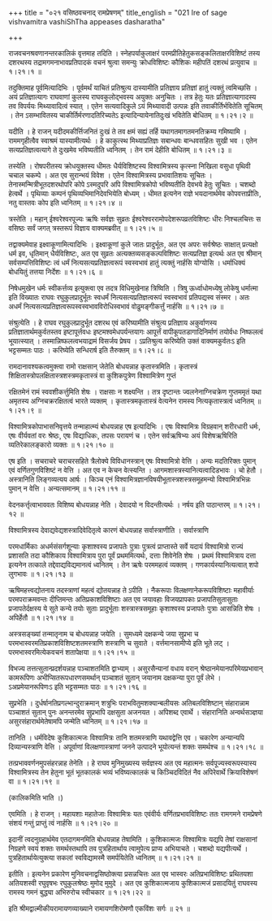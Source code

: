 +++
title = "०२१ वसिष्ठवचनाद् रामप्रेषणम्"
title_english = "021 Ire of sage vishvamitra vashiShTha appeases dasharatha"

+++


राजवचनश्रवणानन्तरकालिकं वृत्तमाह तदिति । स्नेहपर्याकुलाक्षरं
परमप्रीतिहेतुकसङ्कलिताक्षरविशिष्टं तस्य दशरथस्य तद्रामगमनाभावप्रतिपादकं
वचनं श्रुत्वा समन्युः क्रोधविशिष्टः कौशिकः महीपतिं दशरथं प्रत्युवाच  ॥ 
१।२१।१  ॥   

  

तदुक्तिमाह पूर्वमित्यादिभिः । पूर्वमर्थं याचितं प्रतिश्रुत्य दास्यामीति
प्रतिज्ञाय प्रतिज्ञां हातुं त्यक्तुं त्वमिच्छसि । अयं प्रतिज्ञात्यागः
राघवाणां कुलस्य राघवकुलोद्भवस्य अयुक्तः अनुचितः । तत्र हेतुः यतः
प्रतिज्ञात्यागादस्य तव विपर्ययः मिथ्यावादित्वं स्यात् । एतेन
सत्यवादिकुले ऽयं मिथ्यावादी उत्पन्नः इति तवाकीर्तिर्भवितेति सूचितम् ।
तेन ऽसम्भावितस्य चाकीर्तिर्मरणादतिरिच्यतेऽ इत्यादिन्यायेनातिदुःखं
भवितेति बोधितम्  ॥  १।२१।२  ॥   

  

यदीति । हे राजन् यदीदमकीर्त्तिजनितं दुःखं ते तव क्षमं सह्यं तर्हि
यथागतमागतमनतिक्रम्य गमिष्यामि । राममगृहीत्वैव स्वाश्रमं यास्यामीत्यर्थः
। हे काकुत्स्थ मिथ्याप्रतिज्ञः सबान्धवः बान्धवसहितः सुखी भव । एतेन
सत्यप्रतिज्ञत्वत्यागे ते दुःखमेव भविष्यतीति ध्वनितम् । तेन रामं देहीति
बोधितम्  ॥  १।२१।३  ॥   

  

तस्येति । रोषपरीतस्य क्रोधयुक्तस्य धीमतः धैर्यविशिष्टस्य विश्वामित्रस्य
कृत्स्ना निखिला वसुधा पृथिवी चचाल चकम्पे । अत एव सुरान्भयं विवेश । एतेन
विश्वामित्रस्य प्रभावातिशयः सूचितः । तेनास्मन्मित्रीभूतदशरथोपरि कोपे
ऽस्मदुपरि अपि विश्वामित्रकोपो भविष्यतीति देवभये हेतुः सूचितः । चशब्दो
हेत्वर्थे । पृथिव्याः कम्पनं पृथिव्यभिमानिदेवभियेति बोध्यम् । धीमत
इत्यनेन राज्ञे भयदानार्थमेव कोपवत्ताप्रीतिः, नतु वास्तवः कोप इति
ध्वनितम्  ॥  १।२१।४  ॥   

  

त्रस्तेति । महान् ईश्वरेश्वरपूज्यः ऋषिः सर्वज्ञः सुव्रतः
ईश्वरेश्वररामोपदेशरूपव्रतविशिष्टः धीरः निश्चलचित्तः स वसिष्ठः सर्वं जगत्
त्रस्तरूपं विज्ञाय वाक्यमब्रवीत्  ॥  १।२१।५  ॥   

  

तद्वाक्यमेवाह इक्ष्वाकूणामित्यादिभिः । इक्ष्वाकूणां कुले जातः
प्रादुर्भूतः, अत एव अपरः सर्वश्रेष्ठः साक्षात् प्रत्यक्षो धर्म इव,
धृतिमान् धैर्यविशिष्टः, अत एव सुव्रतः अत्यक्तव्यसङ्कल्पविशिष्टः
सत्यप्रतिज्ञ इत्यर्थः अत एव श्रीमान् सर्वसम्पत्तिविशिष्टः त्वं धर्मं
नित्यसत्यप्रतिज्ञत्वरूपं स्वस्वभावं हातुं त्यक्तुं नार्हसि योग्योसि ।
धर्माधिक्यं बोधयितुं तत्तया निर्देशः  ॥  १।२१।६  ॥   

  

निषेधमुखेन धर्मः स्वीकर्त्तव्य इत्युक्त्वा एव तदत्र विधिमुखेनाह
त्रिष्विति । त्रिषु ऊर्ध्वाधोमध्येषु लोकेषु धर्मात्मा इति विख्यातः राघवः
रघुकुलप्रादुर्भूतः स्वधर्मं नित्यसत्यप्रतिज्ञत्वरूपं स्वस्वभावं
प्रतिपद्यस्व संस्मर । अतः अधर्मं
नित्यसत्यप्रतिज्ञत्वरूपस्वस्वभावविरोधिस्वभावं वोढुमङ्गीकर्त्तुं नार्हसि
 ॥  १।२१।७  ॥   

  

संश्रुत्येति । हे राघव रघुकुलप्रादुर्भूत दशरथ एवं करिष्यामीति संश्रुत्य
प्रतिज्ञाय अकुर्वाणस्य प्रतिज्ञातार्थमकुर्वतस्तव इष्टापूर्त्तवधः
इष्टमश्वमेधपर्यन्तयागः आपूर्त्तं वापीकूपतडागादिनिर्माणं तयोर्वधः
निष्फलत्वं भूयात्स्यात् । तस्मान्निष्फलत्वभयाद्रामं विसर्जय प्रेषय ।
ऽप्रतिश्रुत्य करिष्येति उक्तं वाक्यमकुर्वतःऽ इति भट्टसम्मतः पाठः ।
करिष्येति सन्धिरार्ष इति तैरुक्तम्  ॥  १।२१।८  ॥   

  

रामदानावश्यकत्वमुक्त्वा रामो राक्षसान् जेतेति बोधयन्नाह कृतास्त्रमिति ।
कृतास्त्रं शिक्षितास्त्रोपलक्षितास्त्रशस्त्रमकृतास्त्रं वा कुशिकपुत्रेण
विश्वामित्रेण गुप्तं  

रक्षितमेनं रामं स्ववशीकर्त्तुमिति शेषः । राक्षसाः न शक्ष्यन्ति । तत्र
दृष्टान्तः ज्वलनेनाग्निचक्रेण गुप्तममृतं यथा अमृतस्य अग्निचक्ररक्षितत्वं
भारते व्यक्तम् । कृतास्त्रमकृतास्त्रं वेत्यनेन रामस्य नित्यकृतास्त्रत्वं
ध्वनितम्  ॥  १।२१।९  ॥   

  

विश्वामित्रकोपाभासनिवृत्तये तन्माहात्म्यं बोधयन्नाह एष इत्यादिभिः । एषः
विश्वामित्रः विग्रहवान् शरीरधारी धर्मः, एषः वीर्यवतां वरः श्रेष्ठः, एषः
विद्याधिकः, तपसः परायणं च । एतेन सर्वऋषिभ्यः अयं विशेषऋषिरिति
व्यतिरेकालङ्कारो व्यक्तः  ॥  १।२१।१०  ॥   

  

एष इति । सचराचरे चराचरसहिते त्रैलोक्ये विविधानस्त्रान् एषः विश्वामित्रो
वेत्ति । अन्यः मदतिरिक्तः पुमान् एवं वर्णितगुणविशिष्टं न वेत्ति । अत एव
न केचन वेत्स्यन्ति । आगमशास्त्रस्यानित्यत्वादिडभावः । चो हेतौ ।
अस्त्रानिति लिङ्गव्यत्यय आर्षः । किञ्च एनं
विश्वामित्रज्ञानविषयीभूतास्त्रशस्त्रसमूहमन्यो विश्वामित्रभिन्नः पुमान् न
वेत्ति । अन्यत्समानम्  ॥  १।२१।११  ॥   

  

वेदनकर्त्तृत्वाभाववतः विशिष्य बोधयन्नाह नेति । देवादयो न विदन्तीत्यर्थः
। नर्षय इति पाठान्तरम्  ॥  १।२१।१२  ॥   

  

विश्वामित्रस्य देवाद्यवेद्यशस्त्रादिवेदितृत्वे कारणं बोधयन्नाह
सर्वास्त्राणीति । सर्वास्त्राणि  

परमधार्मिकाः अधर्मसंसर्गशून्याः कृशाश्वस्य प्रजापतेः पुत्राः पुत्रत्वं
प्राप्तास्ते सर्वे यदायं विश्वामित्रो राज्यं प्रशासति तदा कौशिकाय
विश्वामित्राय पुरा पूर्वं प्रथममित्यर्थः, दत्ताः शिवेनेति शेषः । प्रथमं
विश्वामित्राय दत्ता इत्यनेन तत्काले तद्देवाद्यविद्यमानत्वं ध्वनितम् ।
तेन ऋषेः परममहत्वं व्यक्तम् । गणकार्यस्यानित्यत्वात् शपो लुगभावः  ॥ 
१।२१।१३  ॥   

  

ऋषिमहत्त्वद्योतनाय तदस्त्राणां महत्वं द्योतयन्नाह ते ऽपीति । नैकरूपाः
विलक्षणानेकरूपविशिष्टाः महावीर्याः परमपराक्रमवन्तः दीप्तिमन्तः
अतिप्रकाशविशिष्टाः अत एव जयावहाः विजयप्रापकाः प्रजापतिसुतासुताः
प्रजापतेर्दक्षस्य ये सुते कन्ये तयोः सुताः प्रादुर्भूताः
शस्त्रास्त्रसमूहाः कृशाश्वस्य प्रजापतेः पुत्राः आसन्निति शेषः ।
अपिर्हेतौ  ॥  १।२१।१४  ॥   

  

अस्त्रसङ्ख्यां तन्मातृनाम च बोधयन्नाह जयेति । सुमध्यमे दक्षकन्ये जया
सुप्रभा च परमभास्वरमतिप्रकाशविशिष्टशतमस्त्राणि शस्त्राणि च सुवाते ।
वर्त्तमानसामीप्ये इति भूते लट् । परमभास्वरमित्येकवचनं शतापेक्षया  ॥ 
१।२१।१५  ॥   

  

विभज्य तत्तत्सुतान्प्रदर्शयन्नाह पञ्चाशतमिति द्वाभ्याम् । असुरसैन्यानां
वधाय वरान् श्रेष्ठानमेयानपरिमेयप्रभावान् कामरूपिणः
अभीप्सितरूपधारणसमर्थान् पञ्चाशतं सुतान् जयानाम दक्षकन्या पुरा पूर्वं
लेभे । ऽअप्रमेयानरूपिणःऽ इति भट्टसम्मतः पाठः  ॥  १।२१।१६  ॥   

  

सुप्रभेति । दुर्धर्षानतिप्रगल्भान्दुराक्रमान् शत्रुभिः
पराभवितुमशक्यान्बलीयसः अतिबलविशिष्टान् संहारान्नाम पञ्चाशतं सुतान् पुनः
अनन्तरमेव सुप्रभापि दक्षसुता अजनयत । अपिशब्द एवार्थे । संहारानिति
अन्वर्थसञ्ज्ञया असुरसंहारार्थमेतेषामपि जन्मेति ध्वनितम्  ॥  १।२१।१७  ॥   

  

तानिति । धर्मविदेषः कुशिकात्मजः विश्वामित्रः तानि शतमस्त्राणि
यथावद्वेत्ति एव । चकारेण अन्यान्यपि दिव्यान्यस्त्राणि वेत्ति ।
अपूर्वाणां विलक्षणास्त्राणां जनने उत्पादने भूयोत्यन्तं शक्तः समर्थश्च  ॥ 
१।२१।१८  ॥   

  

तत्प्रभाववर्णनमुपसंहरन्नाह तेनेति । हे राघव मुनिमुख्यस्य सर्वज्ञस्य अत
एव महात्मनः सर्वपूज्यस्वरूपस्यास्य विश्वामित्रस्य तेन हेतुना भूतं
भूतकालकं भव्यं भविष्यत्कालकं च किञ्चिदविदितं नैव अपिरेवार्थे
क्रियाविशेषणं वा  ॥  १।२१।१९  ॥   

(कालिकमिति भाति ।)  

एवमिति । हे राजन् । महायशाः महातेजाः विश्वामित्रः यतः एवंवीर्यः
वर्णितप्रभावविशिष्टः ततः रामगमने रामप्रेषणे संशयं गन्तुं प्राप्तुं त्वं
नार्हसि  ॥  १।२१।२०  ॥   

  

इदानीं त्वदनुग्रहार्थमेव एतदागमनमिति बोधयन्नाह तेषामिति । कुशिकात्मजः
विश्वामित्रः यद्यपि तेषां राक्षसानां निग्रहणे स्वयं शक्तः समर्थस्तथापि
तव पुत्रहितार्थाय त्वामुपेत्य प्राप्य अभियाचते । चशब्दो यद्यपीत्यर्थे ।
पुत्रहितार्थायेत्युक्त्या सकलां स्वविद्यामस्मै समर्पयितेति ध्वनितम्  ॥ 
१।२१।२१  ॥   

  

इतीति । इत्यनेन प्रकारेण मुनिवचनाद्वसिष्ठोक्त्या प्रसन्नचित्तः अत एव
भास्वरः अतिप्रभाविशिष्टः प्रथितयशा अतियशस्वी रघुवृषभः रघुकुलश्रेष्ठः
मुमोद मुमुदे । अत एव कुशिकात्मजाय कुशिकात्मजं प्रसादयितुं राघवस्य रामस्य
गमनं बुद्ध्या अभिरुरोच स्वीचकार  ॥  १।२१।२२  ॥   

  

इति श्रीमद्वाल्मीकीयरामायणव्याख्याने रामायणशिरोमणौ एकविंशः सर्गः  ॥  २१
 ॥   

  

  


